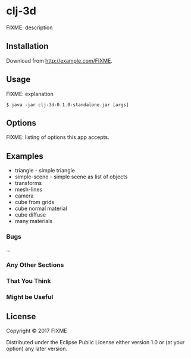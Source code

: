 # clj-3d

FIXME: description

## Installation

Download from http://example.com/FIXME.

## Usage

FIXME: explanation

    $ java -jar clj-3d-0.1.0-standalone.jar [args]

## Options

FIXME: listing of options this app accepts.

## Examples

* triangle - simple triangle
* simple-scene - simple scene as list of objects
* transforms
* mesh-lines
* camera
* cube from grids
* cube normal material
* cube diffuse
* many materials

### Bugs

...

### Any Other Sections
### That You Think
### Might be Useful

## License

Copyright © 2017 FIXME

Distributed under the Eclipse Public License either version 1.0 or (at
your option) any later version.
